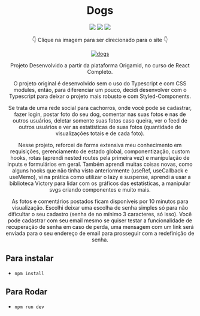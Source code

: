 ﻿<div align=center>

# Dogs

<img src="https://img.shields.io/badge/-REACT-cyan?style=for-the-badge&logo=react">
<img src="https://img.shields.io/badge/-TYPESCRIPT-darkblue?style=for-the-badge&logo=typescript">
<img src="https://img.shields.io/badge/-styled-gray?style=for-the-badge&logo=styled-components">

👇 Clique na imagem para ser direcionado para o site 👇

[![dogs](https://user-images.githubusercontent.com/80923539/179384633-6d6f5082-b492-422b-987f-9b414a918ecc.jpg)](https://dogs-six-drab.vercel.app/)

Projeto Desenvolvido a partir da plataforma Origamid, no curso de React Completo.

O projeto original é desenvolvido sem o uso do Typescript e com CSS modules, então, para diferenciar um pouco, decidi desenvolver com o Typescript para deixar o projeto mais robusto e com Styled-Components.

Se trata de uma rede social para cachorros, onde você pode se cadastrar, fazer login, postar foto do seu dog, comentar nas suas fotos e nas de outros usuários, deletar somente suas fotos caso queira, ver o feed de outros usuários e ver as estatísticas de suas fotos (quantidade de visualizações totais e de cada foto).

Nesse projeto, reforcei de forma extensiva meu conhecimento em requisições, gerenciamento de estado global, componentização, custom hooks, rotas (aprendi nested routes pela primeira vez) e manipulação de inputs e formulários em geral. Também aprendi muitas coisas novas, como alguns hooks que não tinha visto anteriormente (useRef, useCallback e useMemo), vi na prática como utilizar o lazy e suspense, aprendi a usar a biblioteca Victory para lidar com os gráficos das estatísticas, a manipular svgs criando componentes e muito mais.

As fotos e comentários postados ficam disponíveis por 10 minutos para visualização. Escolhi deixar uma escolha de senha simples só para não dificultar o seu cadastro (senha de no mínimo 3 caracteres, só isso). Você pode cadastrar com seu email mesmo se quiser testar a funcionalidade de recuperação de senha em caso de perda, uma mensagem com um link será enviada para o seu endereço de email para prosseguir com a redefinição de senha.

</div>

## Para instalar

- `npm install`

## Para Rodar

- `npm run dev`
